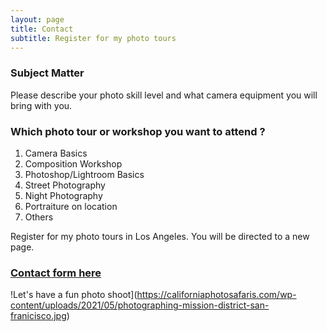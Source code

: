 ```yaml
---
layout: page
title: Contact
subtitle: Register for my photo tours
---
```


### Subject Matter
Please describe your photo skill level and what camera equipment you will bring with you.

### Which photo tour or workshop you want to attend ?

1. Camera Basics
2. Composition Workshop
3. Photoshop/Lightroom Basics
4. Street Photography
5. Night Photography
6. Portraiture on location
7. Others

Register for my photo tours in Los Angeles. You will be directed to a new page.

### [Contact form here](https://sandiegophotosafari.net/register/)


!Let's have a fun photo shoot](https://californiaphotosafaris.com/wp-content/uploads/2021/05/photographing-mission-district-san-franicisco.jpg)
